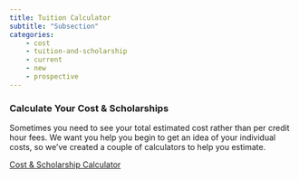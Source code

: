 ```yaml
---
title: Tuition Calculator
subtitle: "Subsection"
categories:
    - cost
    - tuition-and-scholarship
    - current
    - new
    - prospective
---
```

<h3 class="topic_title">Calculate Your Cost &amp; Scholarships</h3>

Sometimes you need to see your total estimated cost rather than per credit hour fees. We want you help you begin to get an idea of your individual costs, so we’ve created a couple of calculators to help you estimate.

<a href="https://semo.edu/admissions/paying-for-college/cost-calculators.html" target="_parent">Cost &amp; Scholarship Calculator</a>